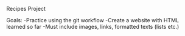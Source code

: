 Recipes Project

Goals:
    -Practice using the git workflow 
    -Create a website with HTML learned so far
    -Must include images, links, formatted texts (lists etc.)